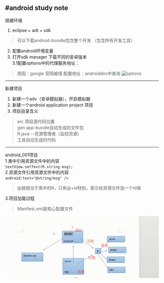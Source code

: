 #android study note  
---
搭建环境  
1. eclipse + adt + sdk  
>可以下载android-bundle包含整个开发 （包含所有开发工具）  
2. 配置android环境变量  
3. 打开sdk manager 下载不同的安卓版本    
3.1配置options中的代理服务地址：
>原因：google 官网被墙
>配置地址：androiddev中查询	
![options](http://i.imgur.com/Y6JkULY.png)  
---
新建项目  
1. 新建一个adv（安卓模拟器），开启模拟器  
2. 新建一个android application project 项目  
3. 项目目录含义  
>src 项目源代码位置  
>gen app-bundle自动生成的文件包  
>R.java --资源管理者（监控资源）  
>工具自动生成的代码  
 
			
---
android_001项目  
1.类中引用资源文件中的内容  
`textView.setText(R.string.msg);`  
2.资源文件引用资源文件中的内容       
`android:text="@string/msg" />`	           		
> @就相当于类中的R，只有@+id特别，表示给资源文件加一个id值  

3.项目加载过程   
>Manifest.xml是核心配置文件    
  
![android调用过程](https://github.com/tonghuajianghan/android/blob/master/img/android_guocheng1.jpg)


